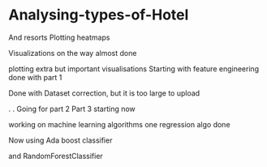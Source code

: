 # Analysing-types-of-Hotel
And resorts
Plotting heatmaps

Visualizations on the way
almost done


plotting extra but important visualisations
Starting with feature engineering
done with part 1

Done with Dataset correction, but it is too large to upload


.
.
Going for part 2 
Part 3 starting now

working on machine learning algorithms
one regression algo done

Now using Ada boost classifier 

and RandomForestClassifier



